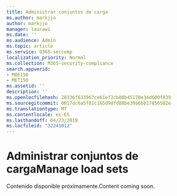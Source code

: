```yaml
---
title: Administrar conjuntos de carga
ms.author: markjjo
author: markjjo
manager: laurawi
ms.date: ''
ms.audience: Admin
ms.topic: article
ms.service: O365-seccomp
localization_priority: Normal
ms.collection: M365-security-compliance
search.appverid:
- MOE150
- MET150
ms.assetid: ''
description: ''
ms.openlocfilehash: 28336f633967ce61ef2cb00b45170e34d600f839
ms.sourcegitcommit: 0017dc6a5f81c165d9dfd88be39a6bb17856582e
ms.translationtype: MT
ms.contentlocale: es-ES
ms.lasthandoff: 04/23/2019
ms.locfileid: "32241012"
---
```

# <a name="manage-load-sets"></a><span data-ttu-id="c1efc-102">Administrar conjuntos de carga</span><span class="sxs-lookup"><span data-stu-id="c1efc-102">Manage load sets</span></span>

<span data-ttu-id="c1efc-103">Contenido disponible próximamente.</span><span class="sxs-lookup"><span data-stu-id="c1efc-103">Content coming soon.</span></span>